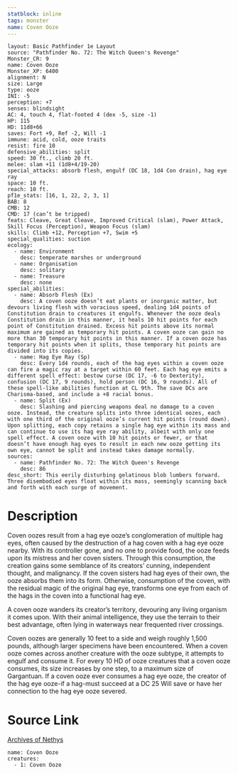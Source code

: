 ```yaml
---
statblock: inline
tags: monster
name: Coven Ooze
---
```

```statblock
layout: Basic Pathfinder 1e Layout
source: "Pathfinder No. 72: The Witch Queen's Revenge"
Monster_CR: 9
name: Coven Ooze
Monster_XP: 6400
alignment: N
size: Large
type: ooze
INI: -5
perception: +7
senses: blindsight
AC: 4, touch 4, flat-footed 4 (dex -5, size -1)
HP: 115
HD: 11d8+66
saves: Fort +9, Ref -2, Will -1
immune: acid, cold, ooze traits
resist: fire 10
defensive_abilities: split
speed: 30 ft., climb 20 ft.
melee: slam +11 (1d8+4/19-20)
special_attacks: absorb flesh, engulf (DC 18, 1d4 Con drain), hag eye ray
space: 10 ft.
reach: 10 ft.
pf1e_stats: [16, 1, 22, 2, 3, 1]
BAB: 8
CMB: 12
CMD: 17 (can’t be tripped)
feats: Cleave, Great Cleave, Improved Critical (slam), Power Attack, Skill Focus (Perception), Weapon Focus (slam)
skills: Climb +12, Perception +7, Swim +5
special_qualities: suction
ecology:
  - name: Environment
    desc: temperate marshes or underground
  - name: Organisation
    desc: solitary
  - name: Treasure
    desc: none
special_abilities:
  - name: Absorb Flesh (Ex)
    desc: A coven ooze doesn’t eat plants or inorganic matter, but devours living flesh with voracious speed, dealing 1d4 points of Constitution drain to creatures it engulfs. Whenever the ooze deals Constitution drain in this manner, it heals 10 hit points for each point of Constitution drained. Excess hit points above its normal maximum are gained as temporary hit points. A coven ooze can gain no more than 30 temporary hit points in this manner. If a coven ooze has temporary hit points when it splits, those temporary hit points are divided into its copies.
  - name: Hag Eye Ray (Sp)
    desc: Every 1d4 rounds, each of the hag eyes within a coven ooze can fire a magic ray at a target within 60 feet. Each hag eye emits a different spell effect: bestow curse (DC 17, -6 to Dexterity), confusion (DC 17, 9 rounds), hold person (DC 16, 9 rounds). All of these spell-like abilities function at CL 9th. The save DCs are Charisma-based, and include a +8 racial bonus.
  - name: Split (Ex)
    desc: Slashing and piercing weapons deal no damage to a coven ooze. Instead, the creature splits into three identical oozes, each with one third of the original ooze’s current hit points (round down). Upon splitting, each copy retains a single hag eye within its mass and can continue to use its hag eye ray ability, albeit with only one spell effect. A coven ooze with 10 hit points or fewer, or that doesn’t have enough hag eyes to result in each new ooze getting its own eye, cannot be split and instead takes damage normally.
sources:
  - name: Pathfinder No. 72: The Witch Queen's Revenge
    desc: 86
desc_short: This eerily disturbing gelatinous blob lumbers forward. Three disembodied eyes float within its mass, seemingly scanning back and forth with each surge of movement. 
```
# Description
Coven oozes result from a hag eye ooze’s conglomeration of multiple hag eyes, often caused by the destruction of a hag coven with a hag eye ooze nearby. With its controller gone, and no one to provide food, the ooze feeds upon its mistress and her coven sisters. Through this consumption, the creation gains some semblance of its creators’ cunning, independent thought, and malignancy. If the coven sisters had hag eyes of their own, the ooze absorbs them into its form. Otherwise, consumption of the coven, with the residual magic of the original hag eye, transforms one eye from each of the hags in the coven into a functional hag eye. 

A coven ooze wanders its creator’s territory, devouring any living organism it comes upon. With their animal intelligence, they use the terrain to their best advantage, often lying in waterways near frequented river crossings. 

Coven oozes are generally 10 feet to a side and weigh roughly 1,500 pounds, although larger specimens have been encountered. When a coven ooze comes across another creature with the ooze subtype, it attempts to engulf and consume it. For every 10 HD of ooze creatures that a coven ooze consumes, its size increases by one step, to a maximum size of Gargantuan. If a coven ooze ever consumes a hag eye ooze, the creator of the hag eye ooze-if a hag-must succeed at a DC 25 Will save or have her connection to the hag eye ooze severed.
# Source Link
[Archives of Nethys](https://aonprd.com/MonsterDisplay.aspx?ItemName=Coven%20Ooze)
```encounter-table
name: Coven Ooze
creatures:
  - 1: Coven Ooze
```
